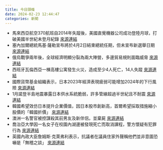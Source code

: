```yaml
---
title: 今日頭條
date: 2024-02-23 12:44:47
categories: 新聞            
---
```

- 馬來西亞航空370航班自2014年失蹤後，美國直覺機器公司成功登陸月球，打破美國半世紀未登月紀錄 [來源連結](https://www.bbc.com/news/science-environment-68377730)
- 塞內加爾總統馬基·薩勒宣布將於4月2日結束總統任期，但未宣布新選舉日期 [來源連結](https://edition.cnn.com/2024/02/23/africa/senegal-president-macky-sall-will-step-down-but-no-new-election-date-announced-intl/index.html)
- 俄烏戰爭兩年後，全球經濟明顯分裂為兩大陣營，多邊貿易規則面臨威脅 [來源連結](https://www.japantimes.co.jp/business/2024/02/23/economy/ukraine-war-global-trade-rift/)
- 西班牙瓦倫西亞一棟高樓公寓發生火災，造成至少4人死亡，14人失蹤 [來源連結](https://www.theguardian.com/world/live/2024/feb/23/spain-tower-block-fire-valencia-latest-news-updates)
- 國際貨幣基金組織表示，日本2023年經濟表現疲弱可能增加2024年的下行風險 [來源連結](https://www.japantimes.co.jp/business/2024/02/23/economy/imf-downside-risks-japan/)
- 1月諾登半島地震暴露日本供水系統脆弱，許多管線超過半世紀且不耐震 [來源連結](https://www.japantimes.co.jp/news/2024/02/23/japan/society/noto-quake-sparks-water-debate/)
- 韓國希望效仿日本提升企業價值，因日本股市創新高，首爾希望採取措施縮小股價的「韓國折價」 [來源連結](https://www.japantimes.co.jp/business/2024/02/23/south-korea-japan-stock-playbook/)
- 澳洲一名警官被控謀殺其前男友及新伴侶，並棄屍 [來源連結](https://edition.cnn.com/2024/02/23/australia/australia-police-murder-charge-missing-gay-couple-nsw-intl-hnk/index.html)
- 喬治亞大學因一名女子在校園內湖邊被發現死亡而取消課程，警方懷疑有犯罪行為 [來源連結](https://www.npr.org/2024/02/23/1233354257/university-of-georgia-death-student)
- 英國內政大臣詹姆斯·克萊弗利表示，抗議者在議員住家外聲稱他們並非意圖恐嚇是「無稽之談」 [來源連結](https://www.theguardian.com/politics/live/2024/feb/23/uk-politics-live-latest-news-updates-rishi-sunak-keir-starmer-speaker-lindsay-hoyle)



